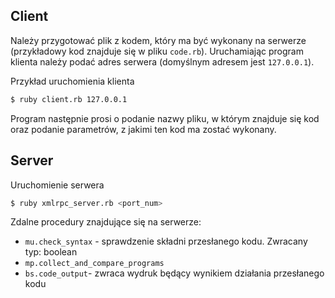 ## Client
Należy przygotować plik z kodem, który ma być wykonany na serwerze (przykładowy kod znajduje się w pliku `code.rb`).
Uruchamiając program klienta należy podać adres serwera (domyślnym adresem jest `127.0.0.1`).

Przykład uruchomienia klienta
```sh
$ ruby client.rb 127.0.0.1
```
Program następnie prosi o podanie nazwy pliku, w którym znajduje się kod oraz podanie parametrów, z jakimi ten kod ma zostać wykonany.

## Server
Uruchomienie serwera
```sh
$ ruby xmlrpc_server.rb <port_num>
```

Zdalne procedury znajdujące się na serwerze:
* `mu.check_syntax` - sprawdzenie składni przesłanego kodu. Zwracany typ: boolean
* `mp.collect_and_compare_programs`
* `bs.code_output`- zwraca wydruk będący wynikiem działania przesłanego kodu

